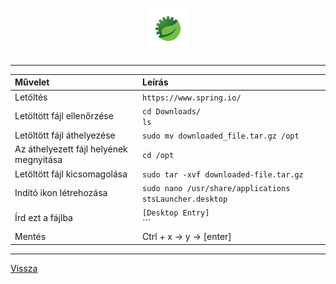 <h1 align="center">
<img src="../.pictures/spring-tool-suite.png" alt="spring tool suite" width=64 />
</h1>

---

| Művelet | Leírás |
| :------ | :----- |
| Letöltés | ```https://www.spring.io/``` |
| Letöltött fájl ellenőrzése | ```cd Downloads/```<br>```ls``` |
| Letöltött fájl áthelyezése | ```sudo mv downloaded_file.tar.gz /opt``` |
| Az áthelyezett fájl helyének megnyitása | ```cd /opt``` |
| Letöltött fájl kicsomagolása | ```sudo tar -xvf downloaded-file.tar.gz``` |
| Indító ikon létrehozása | ```sudo nano /usr/share/applications stsLauncher.desktop``` |
| Írd ezt a fájlba | ```[Desktop Entry]```<br>```|Name=Spring Tool Suite```<br>```Comment=Spring Tool Suite 4.16.0```<br>```Exec=/opt/sts-4.16.0.RELEASE/SpringToolSuite4```<br>```Icon=/opt/sts-4.16.0.RELEASE/icon.xpm```<br>```StartupNotify=true```<br>```Terminal=false```<br>```Type=Application```<br>```Categories=Development;IDE;Java;``` |
| Mentés | Ctrl + x -> y -> [enter] |

---

[Vissza](../README.md)
